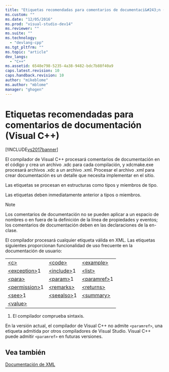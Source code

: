 ```yaml
---
title: "Etiquetas recomendadas para comentarios de documentaci&#243;n (Visual C++) | Microsoft Docs"
ms.custom: ""
ms.date: "12/05/2016"
ms.prod: "visual-studio-dev14"
ms.reviewer: ""
ms.suite: ""
ms.technology: 
  - "devlang-cpp"
ms.tgt_pltfrm: ""
ms.topic: "article"
dev_langs: 
  - "C++"
ms.assetid: 6548e798-5235-4a38-9482-bdc7b88f40a9
caps.latest.revision: 10
caps.handback.revision: 10
author: "mikeblome"
ms.author: "mblome"
manager: "ghogen"
---
```

# Etiquetas recomendadas para comentarios de documentaci&#243;n (Visual C++)
[!INCLUDE[vs2017banner](../assembler/inline/includes/vs2017banner.md)]

El compilador de Visual C\+\+ procesará comentarios de documentación en el código y crea un archivo .xdc para cada compilación, y xdcmake.exe procesará archivos .xdc a un archivo .xml.  Procesar el archivo .xml para crear documentación es un detalle que necesita implementar en el sitio.  
  
 Las etiquetas se procesan en estructuras como tipos y miembros de tipo.  
  
 Las etiquetas deben inmediatamente anterior a tipos o miembros.  
  
> [!NOTE]
>  Los comentarios de documentación no se pueden aplicar a un espacio de nombres o en fuera de la definición de la línea de propiedades y eventos; los comentarios de documentación deben en las declaraciones de la en\-clase.  
  
 El compilador procesará cualquier etiqueta válida en XML.  Las etiquetas siguientes proporcionan funcionalidad de uso frecuente en la documentación de usuario:  
  
||||  
|-|-|-|  
|[\<c\>](../ide/c-visual-cpp.md)|[\<code\>](../ide/code-visual-cpp.md)|[\<example\>](../ide/example-visual-cpp.md)|  
|[\<exception\>](../ide/exception-visual-cpp.md)1|[\<include\>](../ide/include-visual-cpp.md)1|[\<list\>](../ide/list-visual-cpp.md)|  
|[\<para\>](../ide/para-visual-cpp.md)|[\<param\>](../ide/param-visual-cpp.md)1|[\<paramref\>](../ide/paramref-visual-cpp.md)1|  
|[\<permission\>](../ide/permission-visual-cpp.md)1|[\<remarks\>](../ide/remarks-visual-cpp.md)|[\<returns\>](../ide/returns-visual-cpp.md)|  
|[\<see\>](../ide/see-visual-cpp.md)1|[\<seealso\>](../ide/seealso-visual-cpp.md)1|[\<summary\>](../ide/summary-visual-cpp.md)|  
|[\<value\>](../ide/value-visual-cpp.md)|||  
  
 1.  El compilador comprueba sintaxis.  
  
 En la versión actual, el compilador de Visual C\+\+ no admite `<paramref>`, una etiqueta admitida por otros compiladores de Visual Studio.  Visual C\+\+ puede admitir `<paramref>` en futuras versiones.  
  
## Vea también  
 [Documentación de XML](../ide/xml-documentation-visual-cpp.md)
